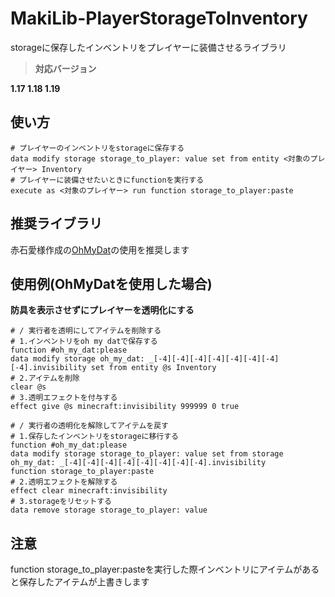 # MakiLib-PlayerStorageToInventory
storageに保存したインベントリをプレイヤーに装備させるライブラリ

> **対応バージョン**
> 
**1.17 1.18 1.19**

## 使い方

```mcfunction
# プレイヤーのインベントリをstorageに保存する
data modify storage storage_to_player: value set from entity <対象のプレイヤー> Inventory
# プレイヤーに装備させたいときにfunctionを実行する
execute as <対象のプレイヤー> run function storage_to_player:paste
```
## 推奨ライブラリ
赤石愛様作成の[OhMyDat](https://github.com/Ai-Akaishi/OhMyDat)の使用を推奨します

## 使用例(OhMyDatを使用した場合)
**防具を表示させずにプレイヤーを透明化にする**
```mcfunction
# / 実行者を透明にしてアイテムを削除する
# 1.インベントリをoh my datで保存する
function #oh_my_dat:please
data modify storage oh_my_dat: _[-4][-4][-4][-4][-4][-4][-4][-4].invisibility set from entity @s Inventory
# 2.アイテムを削除
clear @s
# 3.透明エフェクトを付与する
effect give @s minecraft:invisibility 999999 0 true

# / 実行者の透明化を解除してアイテムを戻す
# 1.保存したインベントリをstorageに移行する
function #oh_my_dat:please
data modify storage storage_to_player: value set from storage oh_my_dat: _[-4][-4][-4][-4][-4][-4][-4][-4].invisibility
function storage_to_player:paste
# 2.透明エフェクトを解除する
effect clear minecraft:invisibility
# 3.storageをリセットする
data remove storage storage_to_player: value
```

## 注意
function storage_to_player:pasteを実行した際インベントリにアイテムがあると保存したアイテムが上書きします
